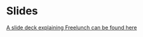 # Slides

[A slide deck explaining Freelunch can be found here](https://docs.google.com/presentation/d/1hFU-lNTDzml5q4ry6jrUl-N3W7lnA33h/edit?usp=sharing&ouid=103765111945407445450&rtpof=true&sd=true)
